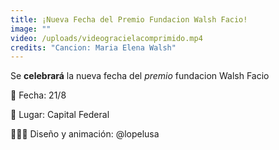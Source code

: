 ```yaml
---
title: ¡Nueva Fecha del Premio Fundacion Walsh Facio!
image: ""
video: /uploads/videogracielacomprimido.mp4
credits: "Cancion: Maria Elena Walsh"
---
```

Se **celebrará** la nueva fecha del *premio* fundacion Walsh Facio

🧸 Fecha: 21/8

🎵 Lugar: Capital Federal

👩🏻‍💻 Diseño y animación: @lopelusa
